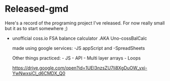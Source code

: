 # Released-gmd
Here's a record of the programing project I've released.
For now really small but it as to start somewhere ;)

- unofficial coss.io FSA balance calculator .AKA Uno-cossBalCalc

  made using google services: -JS appScript and -SpreadSheets
  
  Other things practiced: - JS - API - Multi layer arrays - Loops
  
  https://drive.google.com/open?id=1UEI3nzsZU7li8XgDuOW_yxi-YwNwxsiCl_d6CMDX_Q0

